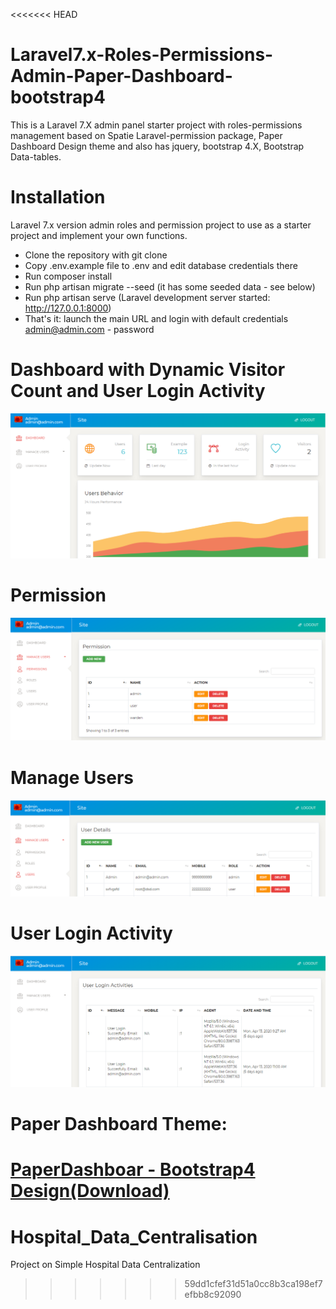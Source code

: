 <<<<<<< HEAD
# Laravel7.x-Roles-Permissions-Admin-Paper-Dashboard-bootstrap4
This is a Laravel 7.X admin panel starter project with roles-permissions management based on Spatie Laravel-permission package, Paper Dashboard Design theme and also has jquery, bootstrap 4.X, Bootstrap Data-tables.

# Installation
Laravel 7.x version admin roles and permission project to use as a starter project and implement your own functions.

* Clone the repository with git clone
* Copy .env.example file to .env and edit database credentials there
* Run composer install
* Run php artisan migrate --seed (it has some seeded data - see below)
* Run php artisan serve (Laravel development server started: http://127.0.0.1:8000) 
* That's it: launch the main URL and login with default credentials admin@admin.com - password

# Dashboard with Dynamic Visitor Count and User Login Activity
![picture alt](https://raw.githubusercontent.com/Mahanteshkumbar/Laravel7.x-Roles-Permissions-Admin-Paper-Dashboard-bootstrap4/master/screens/1.PNG)

# Permission
![picture alt](https://raw.githubusercontent.com/Mahanteshkumbar/Laravel7.x-Roles-Permissions-Admin-Paper-Dashboard-bootstrap4/master/screens/3.PNG)

# Manage Users
![picture alt](https://raw.githubusercontent.com/Mahanteshkumbar/Laravel7.x-Roles-Permissions-Admin-Paper-Dashboard-bootstrap4/master/screens/4.PNG)

# User Login Activity
![picture alt](https://raw.githubusercontent.com/Mahanteshkumbar/Laravel7.x-Roles-Permissions-Admin-Paper-Dashboard-bootstrap4/master/screens/2.PNG)

# Paper Dashboard Theme:
[PaperDashboar - Bootstrap4 Design(Download)](https://demos.creative-tim.com/bs3/paper-dashboard/dashboard.html)
=======
# Hospital_Data_Centralisation
Project on Simple Hospital Data Centralization
>>>>>>> 59dd1cfef31d51a0cc8b3ca198ef7efbb8c92090
